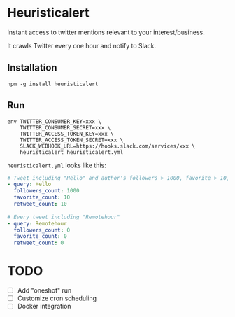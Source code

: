 # Heuristicalert

Instant access to twitter mentions relevant to your interest/business.

It crawls Twitter every one hour and notify to Slack.

## Installation

```
npm -g install heuristicalert
```

## Run

```
env TWITTER_CONSUMER_KEY=xxx \
    TWITTER_CONSUMER_SECRET=xxx \
    TWITTER_ACCESS_TOKEN_KEY=xxx \
    TWITTER_ACCESS_TOKEN_SECRET=xxx \
    SLACK_WEBHOOK_URL=https://hooks.slack.com/services/xxx \
    heuristicalert heuristicalert.yml
```

`heuristicalert.yml` looks like this:

```yaml
# Tweet including "Hello" and author's followers > 1000, favorite > 10, retweet > 10
- query: Hello
  followers_count: 1000
  favorite_count: 10
  retweet_count: 10
  
# Every tweet including "Remotehour"
- query: Remotehour
  followers_count: 0
  favorite_count: 0
  retweet_count: 0
```

# TODO

- [ ] Add "oneshot" run 
- [ ] Customize cron scheduling
- [ ] Docker integration
